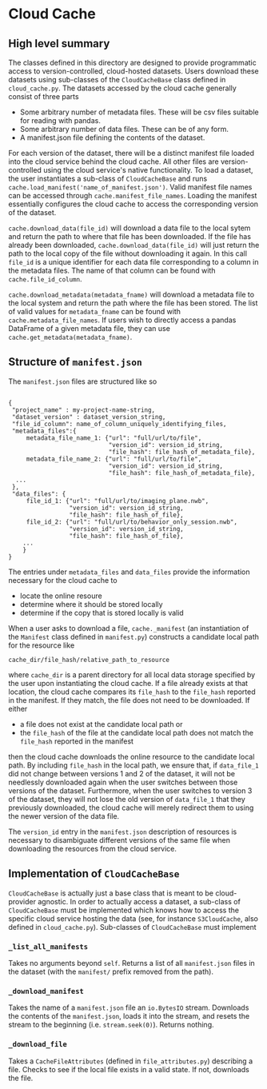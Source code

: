 Cloud Cache
===========

## High level summary

The classes defined in this directory are designed to provide programmatic
access to version-controlled, cloud-hosted datasets. Users download these
datasets using sub-classes of the `CloudCacheBase` class defined in
`cloud_cache.py`. The datasets accessed by the cloud cache generally
consist of three parts

- Some arbitrary number of metadata files. These will be csv files suitable for
reading with pandas.
- Some arbitrary number of data files. These can be of any form.
- A manifest.json file defining the contents of the dataset.

For each version of the dataset, there will be a distinct manifest file loaded
into the cloud service behind the cloud cache. All other files are
version-controlled using the cloud service's native functionality. To load a
dataset, the user instantiates a sub-class of `CloudCacheBase` and runs
`cache.load_manifest('name_of_manifest.json')`. Valid manifest file names can
be accessed through `cache.manifest_file_names`. Loading the manifest
essentially configures the cloud cache to access the corresponding version of
the dataset.

`cache.download_data(file_id)` will download a data file to the local
sytem and return the path to where that file has been downloaded. If the file
has already been downloaded, `cache.download_data(file_id)` will just
return the path to the local copy of the file without downloading it again.
In this call `file_id` is a unique identifier for each data file corresponding
to a column in the metadata files. The name of that column can be found with
`cache.file_id_column`.

`cache.download_metadata(metadata_fname)` will download a metadata
file to the local system and return the path where the file has been stored.
The list of valid values for `metadata_fname` can be found with
`cache.metadata_file_names`. If users wish to directly access a
pandas DataFrame of a given metadata file, they can use
`cache.get_metadata(metadata_fname)`.

## Structure of `manifest.json`

The `manifest.json` files are structured like so
```

{
 "project_name" : my-project-name-string,
 "dataset_version" : dataset_version_string,
 "file_id_column": name_of_column_uniquely_identifying_files,
 "metadata_files":{
     metadata_file_name_1: {"url": "full/url/to/file",
                            "version_id": version_id_string,
                            "file_hash": file_hash_of_metadata_file},
     metadata_file_name_2: {"url": "full/url/to/file",
                            "version_id": version_id_string,
                            "file_hash": file_hash_of_metadata_file},
  ...
 },
 "data_files": {
     file_id_1: {"url": "full/url/to/imaging_plane.nwb",
                 "version_id": version_id_string,
                 "file_hash": file_hash_of_file},
     file_id_2: {"url": "full/url/to/behavior_only_session.nwb",
                 "version_id": version_id_string,
                 "file_hash": file_hash_of_file},
    ...
    }
}
```
The entries under `metadata_files` and `data_files` provide the information
necessary for the cloud cache to

- locate the online resoure
- determine where it should be stored locally
- determine if the copy that is stored locally is valid

When a user asks to download a file, `cache._manifest` (an
instantiation of the `Manifest` class defined in `manifest.py`) constructs
a candidate local path for the resource like
```
cache_dir/file_hash/relative_path_to_resource
```
where `cache_dir` is a parent directory for all local data storage specified by
the user upon instantiating the cloud cache. If a file already exists at that
location, the cloud cache compares its `file_hash` to the `file_hash` reported
in the manifest. If they match, the file does not need to be downloaded.
If either

- a file does not exist at the candidate local path or
- the `file_hash` of the file at the candidate local path does not match the
`file_hash` reported in the manifest

then the cloud cache downloads the online resource to the candidate local path.
By including `file_hash` in the local path, we ensure that, if `data_file_1`
did not change between versions 1 and 2 of the dataset, it will not be
needlessly downloaded again when the user switches between those versions of
the dataset. Furthermore, when the user switches to version 3 of the dataset,
they will not lose the old version of `data_file_1` that they previously
downloaded, the cloud cache will merely redirect them to using the newer
version of the data file.

The `version_id` entry in the `manifest.json` description of resources is
necessary to disambiguate different versions of the same file when downloading
the resources from the cloud service.

## Implementation of `CloudCacheBase`

`CloudCacheBase` is actually just a base class that is meant to be
cloud-provider agnostic. In order to actually access a dataset, a sub-class
of `CloudCacheBase` must be implemented which knows how to access the
specific cloud service hosting the data (see, for instance `S3CloudCache`,
also defined in `cloud_cache.py`). Sub-classes of `CloudCacheBase` must
implement

### `_list_all_manifests`

Takes no arguments beyond `self`. Returns a list of all `manifest.json` files
in the dataset (with the `manifest/` prefix removed from the path).

### `_download_manifest`

Takes the name of a `manifest.json` file an `io.BytesIO` stream. Downloads the
contents of the `manifest.json`, loads it into the stream, and resets the
stream to the beginning (i.e. `stream.seek(0)`). Returns nothing.

### `_download_file`

Takes a `CacheFileAttributes` (defined in `file_attributes.py`) describing a
file. Checks to see if the local file exists in a valid state. If not,
downloads the file.
